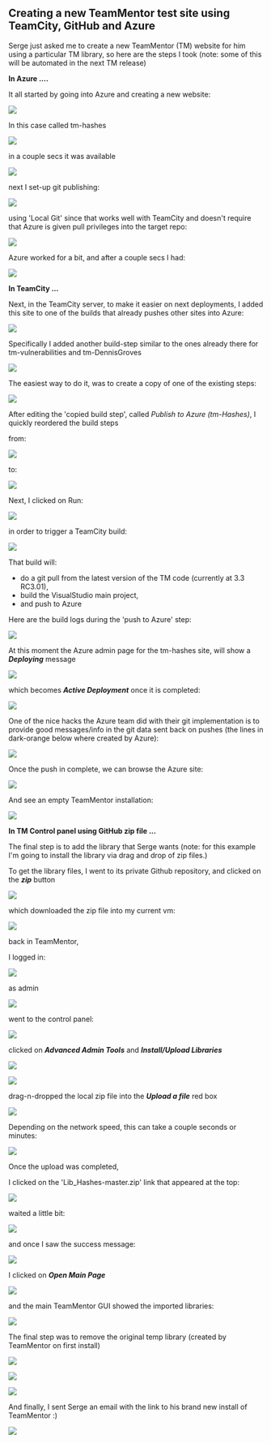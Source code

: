 ## Creating a new TeamMentor test site using TeamCity, GitHub and Azure

Serge just asked me to create a new TeamMentor (TM) website for him using a particular TM library, so here are the steps I took (note: some of this will be automated in the next TM release)  

**In Azure ....**  

It all started by going into Azure and creating a new website:

![](images/creating-a-new-1.png)

In this case called tm-hashes

![](images/creating-a-new-2.png)

in a couple secs it was available

![](images/creating-a-new-3.png)

next I set-up git publishing:

![](images/creating-a-new-4.png)

using  'Local Git' since that works well with TeamCity and doesn't require that Azure is given pull privileges into the target repo:

![](images/creating-a-new-5.png)

Azure worked for a bit, and after a couple secs I had:

![](images/creating-a-new-6.png)

**In TeamCity ...**

Next, in the TeamCity server, to make it easier on next deployments, I added this site to one of the builds that already pushes other sites into Azure:

![](images/creating-a-new-7.png)

Specifically I added another build-step similar to the ones already there for tm-vulnerabilities and tm-DennisGroves

![](images/creating-a-new-8.png)

The easiest way to do it, was to create a copy of one of the existing steps:

![](images/creating-a-new-9.png)

After editing the 'copied build step', called _Publish to Azure (tm-Hashes)_, I quickly reordered the build steps

from:

![](images/creating-a-new-10.png)

to:  

![](images/creating-a-new-11.png)

Next, I clicked on Run:

![](images/creating-a-new-12.png)

in order to trigger a TeamCity build:

![](images/creating-a-new-13.png)

That build will:

* do a git pull from the latest version of the TM code (currently at 3.3 RC3.01),
* build the VisualStudio main project,
* and push to Azure


Here are the build logs during the 'push to Azure' step:  

![](images/creating-a-new-14.png)

At this moment the Azure admin page for the tm-hashes site, will show a **_Deploying_** message

![](images/creating-a-new-15.png)

which becomes **_Active Deployment_** once it is completed:

 ![](images/creating-a-new-16.png)

One of the nice hacks the Azure team did with their git implementation is to provide good messages/info in the git data sent back on pushes (the lines in dark-orange below where created by Azure):

![](images/creating-a-new-17.jpg)

Once the push in complete, we can browse the Azure site:

![](images/creating-a-new-18.png)

And see an empty TeamMentor installation:

![](images/creating-a-new-19.png)

**In TM Control panel using GitHub zip file ...**  

The final step is to add the library that Serge wants (note: for this example I'm going to install the library via drag and drop of zip files.)

To get the library files, I went to its private Github repository, and clicked on the **_zip_** button

![](images/creating-a-new-20.png)

which downloaded the zip file into my current vm:

![](images/creating-a-new-21.png)

back in TeamMentor,

I logged in:

![](images/creating-a-new-22.png)

as admin

![](images/creating-a-new-23.png)

went to the control panel:

![](images/creating-a-new-24.png)

clicked on **_Advanced Admin Tools_** and **_Install/Upload Libraries_**

![](images/creating-a-new-25.png)

![](images/creating-a-new-26.png)

drag-n-dropped the local zip file into the **_Upload a file_** red box

![](images/creating-a-new-27.png)

Depending on the network speed, this can take a couple seconds or minutes:

![](images/creating-a-new-28.png)

Once the upload was completed,

I clicked on the 'Lib_Hashes-master.zip' link that appeared at the top:

![](images/creating-a-new-29.png)

waited a little bit:

![](images/creating-a-new-30.png)

and once I saw the success message:

![](images/creating-a-new-31.png)

I clicked on _**Open Main Page**_  

![](images/creating-a-new-32.png)

and the main TeamMentor GUI showed the imported libraries:

![](images/creating-a-new-33.png)

The final step was to remove the original temp library (created by TeamMentor on first install)

![](images/creating-a-new-34.png)

![](images/creating-a-new-35.png)

![](images/creating-a-new-36.png)

And finally, I sent Serge an email with the link to his brand new install of TeamMentor :)

![](images/creating-a-new-37.png)
